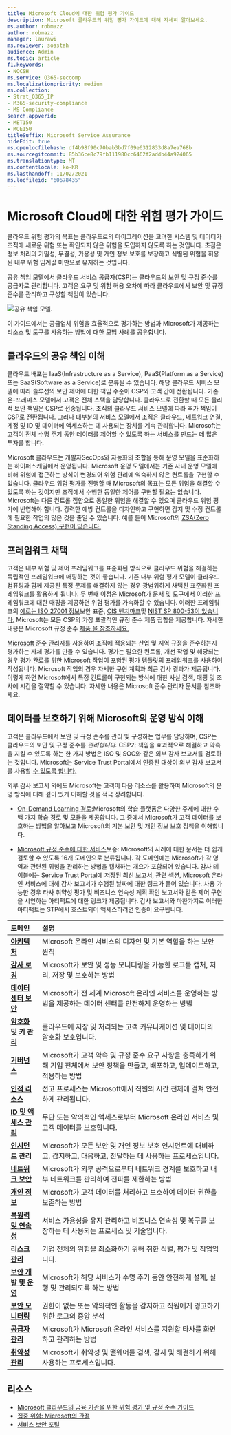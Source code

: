 ```yaml
---
title: Microsoft Cloud에 대한 위험 평가 가이드
description: Microsoft 클라우드의 위험 평가 가이드에 대해 자세히 알아보세요.
ms.author: robmazz
author: robmazz
manager: laurawi
ms.reviewer: sosstah
audience: Admin
ms.topic: article
f1.keywords:
- NOCSH
ms.service: O365-seccomp
ms.localizationpriority: medium
ms.collection:
- Strat_O365_IP
- M365-security-compliance
- MS-Compliance
search.appverid:
- MET150
- MOE150
titleSuffix: Microsoft Service Assurance
hideEdit: true
ms.openlocfilehash: df4b98f90c70bab3bd7f09e6312833d8a7ea768b
ms.sourcegitcommit: 85b36ce8c79fb111980cc6462f2addb44a924065
ms.translationtype: MT
ms.contentlocale: ko-KR
ms.lasthandoff: 11/02/2021
ms.locfileid: "60678435"
---
```

# <a name="risk-assessment-guide-for-microsoft-cloud"></a>Microsoft Cloud에 대한 위험 평가 가이드

클라우드 위험 평가의 목표는 클라우드로의 마이그레이션을 고려한 시스템 및 데이터가 조직에 새로운 위험 또는 확인되지 않은 위험을 도입하지 않도록 하는 것입니다. 초점은 정보 처리의 기밀성, 무결성, 가용성 및 개인 정보 보호를 보장하고 식별된 위험을 허용된 내부 위험 임계값 미만으로 유지하는 것입니다.

공유 책임 모델에서 클라우드 서비스 공급자(CSP)는 클라우드의  보안 및 규정 준수를 공급자로 관리합니다. 고객은 요구 및 위험 허용 오차에  따라 클라우드에서 보안 및 규정 준수를 관리하고 구성할 책임이 있습니다.

![공유 책임 모델.](../media/assurance-shared-responsibility-model.png)

이 가이드에서는 공급업체 위험을 효율적으로 평가하는 방법과 Microsoft가 제공하는 리소스 및 도구를 사용하는 방법에 대한 모범 사례를 공유합니다.

## <a name="understand-shared-responsibility-in-the-cloud"></a>클라우드의 공유 책임 이해

클라우드 배포는 IaaS(Infrastructure as a Service), PaaS(Platform as a Service) 또는 SaaS(Software as a Service)로 분류될 수 있습니다. 해당 클라우드 서비스 모델에 따라 솔루션의 보안 제어에 대한 책임 수준이 CSP와 고객 간에 전환됩니다. 기존 온-프레미스 모델에서 고객은 전체 스택을 담당합니다. 클라우드로 전환할 때 모든 물리적 보안 책임은 CSP로 전송됩니다. 조직의 클라우드 서비스 모델에 따라 추가 책임이 CSP로 전환됩니다. 그러나 대부분의 서비스 모델에서 조직은 클라우드, 네트워크 연결, 계정 및 ID 및 데이터에 액세스하는 데 사용되는 장치를 계속 관리합니다. Microsoft는 고객이 전체 수명 주기 동안 데이터를 제어할 수 있도록 하는 서비스를 만드는 데 많은 투자를 합니다.

Microsoft 클라우드는 개발자SecOps와 자동화의 조합을 통해 운영 모델을 표준화하는 하이퍼스케일에서 운영됩니다. Microsoft 운영 모델에서는 기존 사내 운영 모델에 비해 위험에 접근하는 방식이 변경되어 위험 관리에 익숙하지 않은 컨트롤을 구현할 수 있습니다. 클라우드 위험 평가를 진행할 때 Microsoft의 목표는 모든 위험을 해결할 수 있도록 하는 것이지만 조직에서 수행한 동일한 제어를 구현할 필요는 없습니다. Microsoft는 다른 컨트롤 집합으로 동일한 위험을 해결할 수 있으며 클라우드 위험 평가에 반영해야 합니다. 강력한 예방 컨트롤을 디자인하고 구현하면 감지 및 수정 컨트롤에 필요한 작업의 많은 것을 줄일 수 있습니다. 예를 들어 Microsoft의 [ZSA(Zero Standing Access) 구현이 있습니다.](assurance-microsoft-365-service-engineer-access-control.md)

## <a name="adopt-a-framework"></a>프레임워크 채택

고객은 내부 위험 및 제어 프레임워크를 표준화된 방식으로 클라우드 위험을 해결하는 독립적인 프레임워크에 매핑하는 것이 좋습니다. 기존 내부 위험 평가 모델이 클라우드 컴퓨팅과 함께 제공된 특정 문제를 해결하지 않는 경우 광범위하게 채택된 표준화된 프레임워크를 활용하게 됩니다. 두 번째 이점은 Microsoft가 문서 및 도구에서 이러한 프레임워크에 대한 매핑을 제공하면 위험 평가를 가속화할 수 있습니다. 이러한 프레임워크의 [예로는 ISO 27001 정보](/compliance/regulatory/offering-iso-27001)보안 표준, [CIS 벤치마크](/compliance/regulatory/offering-cis-benchmark)및 [NIST SP 800-53이 있습니다.](https://csrc.nist.gov/Projects/risk-management/sp800-53-controls/release-search#!/800-53) Microsoft는 모든 CSP의 가장 포괄적인 규정 준수 제품 집합을 제공합니다. 자세한 내용은 Microsoft 규정 준수 [제품 을 참조하세요.](/compliance/regulatory/offering-home)

[Microsoft 준수 관리자를](/microsoft-365/compliance/compliance-manager) 사용하여 조직에 적용되는 산업 및 지역 규정을 준수하는지 평가하는 자체 평가를 만들 수 있습니다. 평가는 필요한 컨트롤, 개선 작업 및 해당되는 경우 평가 완료를 위한 Microsoft 작업이 포함된 평가 템플릿의 프레임워크를 사용하여 작성됩니다. Microsoft 작업의 경우 자세한 구현 계획과 최근 감사 결과가 제공됩니다. 이렇게 하면 Microsoft에서 특정 컨트롤이 구현되는 방식에 대한 사실 검색, 매핑 및 조사에 시간을 절약할 수 있습니다. 자세한 내용은 Microsoft 준수 관리자 문서를 참조하세요.

## <a name="understand-how-microsoft-operates-to-safeguard-your-data"></a>데이터를 보호하기 위해 Microsoft의 운영 방식 이해

고객은 클라우드에서 보안 및 규정 준수를 관리 및 구성하는 업무를 담당하며, CSP는 클라우드의 보안 및 규정 준수를 *관리합니다.* CSP가 책임을 효과적으로 해결하고 약속을 지킬 수 있도록 하는 한 가지 방법은 ISO 및 SOC와 같은 외부 감사 보고서를 검토하는 것입니다. Microsoft는 Service Trust Portal에서 인증된 대상이 외부 감사 보고서를 사용할 [수 있도록 합니다.](https://servicetrust.microsoft.com/ViewPage/MSComplianceGuideV3)

외부 감사 보고서 외에도 Microsoft는 고객이 다음 리소스를 활용하여 Microsoft의 운영 방식에 대해 깊이 있게 이해할 것을 적극 장려합니다.

- [On-Demand Learning 경로:](/learn/roles/auditor)Microsoft의 학습 플랫폼은 다양한 주제에 대한 수백 가지 학습 경로 및 모듈을 제공합니다. 그 중에서 Microsoft가 고객 데이터를 보호하는 방법을 알아보고 Microsoft의 기본 보안 및 개인 정보 보호 정책을 이해합니다. [](/learn/paths/audit-safeguard-customer-data/)

- [Microsoft 규정 준수에 대한 서비스](/compliance/#service-assurance)보증: Microsoft의 사례에 대한 문서는 더 쉽게 검토할 수 있도록 16개 도메인으로 분류됩니다. 각 도메인에는 Microsoft가 각 영역과 관련된 위험을 관리하는 방법을 캡처하는 개요가 포함되어 있습니다. 감사 테이블에는 Service Trust Portal에 저장된 최신 보고서, 관련 섹션, Microsoft 온라인 서비스에 대해 감사 보고서가 수행된 날짜에 대한 링크가 들어 있습니다. 사용 가능한 경우 타사 취약성 평가 및 비즈니스 연속성 계획 확인 보고서와 같은 제어 구현을 시연하는 아티팩트에 대한 링크가 제공됩니다. 감사 보고서와 마찬가지로 이러한 아티팩트는 STP에서 호스트되어 액세스하려면 인증이 요구됩니다.

| **도메인** |**설명** |
|:---------- |:-------------- |
| [**아키텍처**](assurance-architecture.md) | Microsoft 온라인 서비스의 디자인 및 기본 역할을 하는 보안 원칙 |
| [**감사 로깅**](assurance-audit-logging.md) | Microsoft가 보안 및 성능 모니터링을 가능한 로그를 캡처, 처리, 저장 및 보호하는 방법 |
| [**데이터 센터 보안**](assurance-datacenter-security.md) | Microsoft가 전 세계 Microsoft 온라인 서비스를 운영하는 방법을 제공하는 데이터 센터를 안전하게 운영하는 방법 |
| [**암호화 및 키 관리**](assurance-encryption.md) | 클라우드에 저장 및 처리되는 고객 커뮤니케이션 및 데이터의 암호화 보호입니다. |
| [**거버넌스**](assurance-governance.md) | Microsoft가 고객 약속 및 규정 준수 요구 사항을 충족하기 위해 기업 전체에서 보안 정책을 만들고, 배포하고, 업데이트하고, 적용하는 방법 |
| [**인적 리소스**](assurance-human-resources.md) | 선고 프로세스는 Microsoft에서 직원의 시간 전체에 걸쳐 안전하게 관리됩니다. |
| [**ID 및 액세스 관리**](assurance-identity-and-access-management.md) | 무단 또는 악의적인 액세스로부터 Microsoft 온라인 서비스 및 고객 데이터를 보호합니다. |
| [**인시던트 관리**](assurance-incident-management.md) | Microsoft가 모든 보안 및 개인 정보 보호 인시던트에 대비하고, 감지하고, 대응하고, 전달하는 데 사용하는 프로세스입니다. |
| [**네트워크 보안**](assurance-network-security.md) | Microsoft가 외부 공격으로부터 네트워크 경계를 보호하고 내부 네트워크를 관리하여 전파를 제한하는 방법 |
| [**개인 정보**](assurance-privacy.md) | Microsoft가 고객 데이터를 처리하고 보호하여 데이터 권한을 보존하는 방법 |
| [**복원력 및 연속성**](assurance-resiliency-and-continuity.md) | 서비스 가용성을 유지 관리하고 비즈니스 연속성 및 복구를 보장하는 데 사용되는 프로세스 및 기술입니다. |
| [**리스크 관리**](assurance-risk-management.md) | 기업 전체의 위험을 최소화하기 위해 취한 식별, 평가 및 작업입니다. |
| [**보안 개발 및 운영**](assurance-security-development-and-operation.md) | Microsoft가 해당 서비스가 수명 주기 동안 안전하게 설계, 실행 및 관리되도록 하는 방법 |
| [**보안 모니터링**](assurance-security-monitoring.md) | 권한이 없는 또는 악의적인 활동을 감지하고 직원에게 경고하기 위한 로그의 중앙 분석 |
| [**공급자 관리**](assurance-supplier-management.md) | Microsoft가 Microsoft 온라인 서비스를 지원할 타사를 화면하고 관리하는 방법 |
| [**취약성 관리**](assurance-vulnerability-management.md) | Microsoft가 취약성 및 맬웨어를 검색, 감지 및 해결하기 위해 사용하는 프로세스입니다. |

## <a name="resources"></a>리소스

- [Microsoft 클라우드의 금융 기관을 위한 위험 평가 및 규정 준수 가이드](https://servicetrust.microsoft.com/ViewPage/TrustDocumentsV3?command=Download&downloadType=Document&downloadId=edee9b14-3661-4a16-ba83-c35caf672bd7&tab=7f51cb60-3d6c-11e9-b2af-7bb9f5d2d913&docTab=7f51cb60-3d6c-11e9-b2af-7bb9f5d2d913_FAQ_and_White_Papers)
- [집중 위험: Microsoft의 관점](https://azure.microsoft.com/mediahandler/files/resourcefiles/concentration-risk-perspectives-from-microsoft-/Concentration_Risk_Perspectives_092020.pdf)
- [서비스 보안 포털](https://servicetrust.microsoft.com/)
